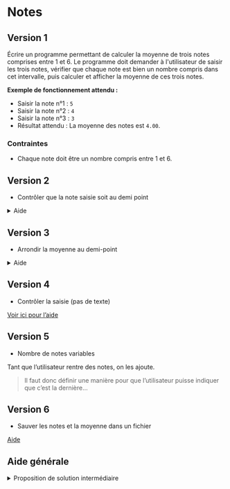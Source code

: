# Notes

## Version 1

Écrire un programme permettant de calculer la moyenne de trois notes comprises entre 1 et 6. Le programme doit
demander à l'utilisateur de saisir les trois notes, vérifier que chaque note est bien un nombre compris dans cet
intervalle, puis calculer et afficher la moyenne de ces trois notes.

**Exemple de fonctionnement attendu :**

- Saisir la note n°1 : `5`
- Saisir la note n°2 : `4`
- Saisir la note n°3 : `3`
- Résultat attendu : La moyenne des notes est `4.00`.

### Contraintes
- Chaque note doit être un nombre compris entre 1 et 6.

## Version 2
- Contrôler que la note saisie soit au demi point
<details><summary>Aide</summary>

Une note arrondie au demi-point, multipliée par deux, donne toujours un nombre entier...
Pour vérifier si un nombre est entier, on peut comparer avec sa valeur entière :

```csharp
double grade = 5.5;
int gradeInt = (int) grade; //Réduit la note à sa valeur entière
bool matches = grade == gradeInt; //Ici false car 5.5 est différent de 5
```

</details>

## Version 3
- Arrondir la moyenne au demi-point

<details><summary>Aide</summary>
Pour arrondir un nombre au demi-point (0.5), vous pouvez multiplier le nombre par 2, l'arrondir à l'entier le plus 
proche, puis le diviser par 2. Voici comment faire cela en C# :

```csharp
double nombre = 3.76;

// Arrondir au demi-point le plus proche
double arrondi = Math.Round(nombre * 2) / 2;

Console.WriteLine(arrondi); // Affiche "3.5"
```

### Explication
1. Multiplier le nombre par 2.
2. Utiliser `Math.Round` pour arrondir le résultat à l'entier le plus proche.
3. Diviser par 2 pour revenir à l'échelle initiale avec un arrondi au demi-point.

</details>

## Version 4
- Contrôler la saisie (pas de texte)

[Voir ici pour l’aide](../../supports/input-output-random.md#contrôle-de-conversion)

## Version 5
- Nombre de notes variables

Tant que l’utilisateur rentre des notes, on les ajoute.

> Il faut donc définir une manière pour que l’utilisateur puisse indiquer que c’est la dernière...


## Version 6
- Sauver les notes et la moyenne dans un fichier

[Aide](../../supports/file.md)

## Aide générale
<details>
<summary>Proposition de solution intermédiaire</summary>

```csharp
using System;

public class Program
{
    public static void Main()
    {
        Console.Write("Combien de notes souhaitez-vous saisir ? ");
        int nombreNotes;
        
        // Validation de la saisie du nombre de notes
        while (!int.TryParse(Console.ReadLine(), out nombreNotes) || nombreNotes <= 0)
        {
            Console.WriteLine("Entrée invalide. Veuillez saisir un nombre entier positif.");
            Console.Write("Combien de notes souhaitez-vous saisir ? ");
        }

        double sommeNotes = 0;
        int compteur = 0;

        while (compteur < nombreNotes)
        {
            Console.Write($"Saisir la note n°{compteur + 1} (entre 1 et 6) : ");
            double note;

            // Validation de la saisie de la note
            while (!double.TryParse(Console.ReadLine(), out note) || note < 1 || note > 6)
            {
                Console.WriteLine("Entrée invalide. Veuillez saisir une note entre 1 et 6.");
                Console.Write($"Saisir la note n°{compteur + 1} (entre 1 et 6) : ");
            }

            // Ajout de la note à la somme totale et incrément du compteur
            sommeNotes += note;
            compteur++;
        }

        // Calcul de la moyenne
        double moyenne = sommeNotes / nombreNotes;

        // Affichage de la moyenne
        Console.WriteLine($"La moyenne des notes est {moyenne:F2}");
    }
}
```

</details>